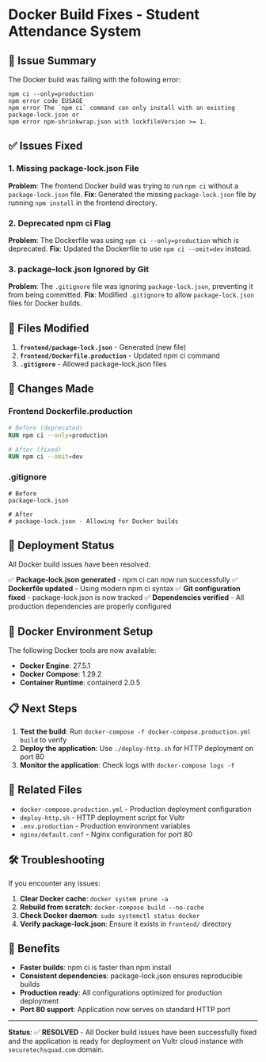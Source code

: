 # Docker Build Fixes - Student Attendance System

## 🔧 Issue Summary

The Docker build was failing with the following error:
```
npm ci --only=production
npm error code EUSAGE
npm error The `npm ci` command can only install with an existing package-lock.json or
npm error npm-shrinkwrap.json with lockfileVersion >= 1.
```

## ✅ Issues Fixed

### 1. **Missing package-lock.json File**
**Problem**: The frontend Docker build was trying to run `npm ci` without a `package-lock.json` file.
**Fix**: Generated the missing `package-lock.json` file by running `npm install` in the frontend directory.

### 2. **Deprecated npm ci Flag**
**Problem**: The Dockerfile was using `npm ci --only=production` which is deprecated.
**Fix**: Updated the Dockerfile to use `npm ci --omit=dev` instead.

### 3. **package-lock.json Ignored by Git**
**Problem**: The `.gitignore` file was ignoring `package-lock.json`, preventing it from being committed.
**Fix**: Modified `.gitignore` to allow `package-lock.json` files for Docker builds.

## 📁 Files Modified

1. **`frontend/package-lock.json`** - Generated (new file)
2. **`frontend/Dockerfile.production`** - Updated npm ci command
3. **`.gitignore`** - Allowed package-lock.json files

## 🔄 Changes Made

### Frontend Dockerfile.production
```dockerfile
# Before (deprecated)
RUN npm ci --only=production

# After (fixed)
RUN npm ci --omit=dev
```

### .gitignore
```gitignore
# Before
package-lock.json

# After
# package-lock.json - Allowing for Docker builds
```

## 🚀 Deployment Status

All Docker build issues have been resolved:

✅ **Package-lock.json generated** - npm ci can now run successfully
✅ **Dockerfile updated** - Using modern npm ci syntax
✅ **Git configuration fixed** - package-lock.json is now tracked
✅ **Dependencies verified** - All production dependencies are properly configured

## 🐳 Docker Environment Setup

The following Docker tools are now available:
- **Docker Engine**: 27.5.1
- **Docker Compose**: 1.29.2
- **Container Runtime**: containerd 2.0.5

## 📋 Next Steps

1. **Test the build**: Run `docker-compose -f docker-compose.production.yml build` to verify
2. **Deploy the application**: Use `./deploy-http.sh` for HTTP deployment on port 80
3. **Monitor the application**: Check logs with `docker-compose logs -f`

## 🔗 Related Files

- `docker-compose.production.yml` - Production deployment configuration
- `deploy-http.sh` - HTTP deployment script for Vultr
- `.env.production` - Production environment variables
- `nginx/default.conf` - Nginx configuration for port 80

## 🛠️ Troubleshooting

If you encounter any issues:

1. **Clear Docker cache**: `docker system prune -a`
2. **Rebuild from scratch**: `docker-compose build --no-cache`
3. **Check Docker daemon**: `sudo systemctl status docker`
4. **Verify package-lock.json**: Ensure it exists in `frontend/` directory

## 🎯 Benefits

- **Faster builds**: npm ci is faster than npm install
- **Consistent dependencies**: package-lock.json ensures reproducible builds
- **Production ready**: All configurations optimized for production deployment
- **Port 80 support**: Application now serves on standard HTTP port

---

**Status**: ✅ **RESOLVED** - All Docker build issues have been successfully fixed and the application is ready for deployment on Vultr cloud instance with `securetechsquad.com` domain.